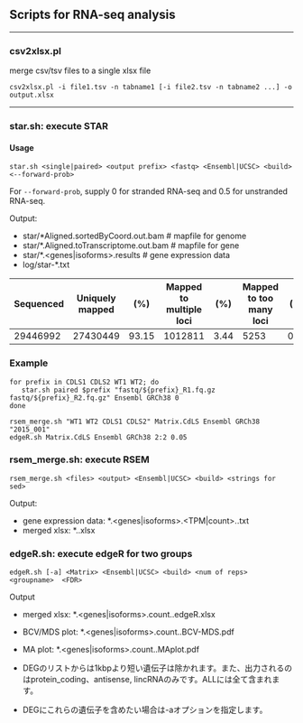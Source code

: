 ## Scripts for RNA-seq analysis
---
### csv2xlsx.pl
merge csv/tsv files to a single xlsx file

    csv2xlsx.pl -i file1.tsv -n tabname1 [-i file2.tsv -n tabname2 ...] -o output.xlsx

---
### star.sh: execute STAR
#### Usage

    star.sh <single|paired> <output prefix> <fastq> <Ensembl|UCSC> <build> <--forward-prob>

For `--forward-prob`, supply 0 for stranded RNA-seq and 0.5 for unstranded RNA-seq.

Output: 
* star/*Aligned.sortedByCoord.out.bam # mapfile for genome
* star/*.Aligned.toTranscriptome.out.bam  # mapfile for gene
* star/*.<genes|isoforms>.results  # gene expression data
* log/star-*.txt

|Sequenced	|Uniquely mapped|	(%)	|Mapped to multiple loci|	(%)|	Mapped to too many loci|	(%)|	Unmapped (too many mismatches)	|Unmapped (too short)	|Unmapped (other)	|chimeric reads|	(%)	|Splices total	|Annotated	|(%)	|Non-canonical	|(%)	|Mismatch rate per base (%)|	Deletion rate per base (%)	|Insertion rate per base (%)|
----|----|----|----|----|----|----|----|----|----|----|----|----|----|----|----|----|----|----|----
|29446992	|27430449	|93.15	|1012811	|3.44	|5253	|0.02	|0%|	3%	|0%	|0	|0	|18960488	|18725703	|98.76	|30590	|0.16	|0.19	|0.01	|0.01|


### Example

    for prefix in CDLS1 CDLS2 WT1 WT2; do
       star.sh paired $prefix "fastq/${prefix}_R1.fq.gz fastq/${prefix}_R2.fq.gz" Ensembl GRCh38 0
    done
    
    rsem_merge.sh "WT1 WT2 CDLS1 CDLS2" Matrix.CdLS Ensembl GRCh38 "2015_001"
    edgeR.sh Matrix.CdLS Ensembl GRCh38 2:2 0.05

### rsem_merge.sh: execute RSEM

    rsem_merge.sh <files> <output> <Ensembl|UCSC> <build> <strings for sed>

Output:
* gene expression data: *.<genes|isoforms>.<TPM|count>.<build>.txt
* merged xlsx: *.<build>.xlsx 


### edgeR.sh: execute edgeR for two groups

    edgeR.sh [-a] <Matrix> <Ensembl|UCSC> <build> <num of reps> <groupname>  <FDR>

Output
* merged xlsx: *.<genes|isoforms>.count.<build>.edgeR.xlsx
* BCV/MDS plot: *.<genes|isoforms>.count.<build>.BCV-MDS.pdf
* MA plot:  *.<genes|isoforms>.count.<build>.MAplot.pdf

* DEGのリストからは1kbpより短い遺伝子は除かれます。また、出力されるのはprotein_coding、antisense, lincRNAのみです。ALLには全て含まれます。
* DEGにこれらの遺伝子を含めたい場合は-aオプションを指定します。
